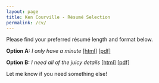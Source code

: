 ```yaml
---
layout: page
title: Ken Courville - Résumé Selection
permalink: /cv/
---
```


Please find your preferred résumé length and format below.

**Option A:** _I only have a minute_ [[html]](onepage.html) [[pdf]](ken-courville-cv-one-page.pdf)

**Option B:** _I need *all* of the juicy details_ [[html]](full.html) [[pdf]](ken-courville-cv.pdf)

Let me know if you need something else!
